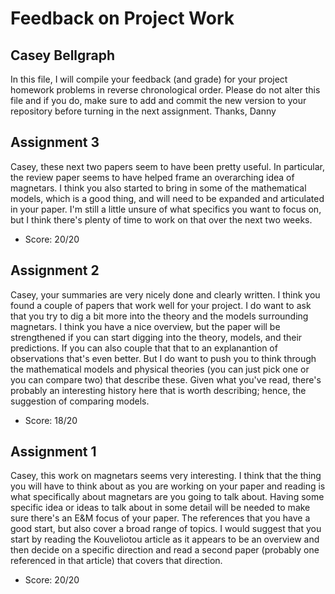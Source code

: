 # Feedback on Project Work
## Casey Bellgraph

In this file, I will compile your feedback (and grade) for your project homework problems in reverse chronological order. Please do not alter this file and if you do, make sure to add and commit the new version to your repository before turning in the next assignment. Thanks, Danny

## Assignment 3

Casey, these next two papers seem to have been pretty useful. In particular, the review paper seems to have helped frame an overarching idea of magnetars. I think you also started to bring in some of the mathematical models, which is a good thing, and will need to be expanded and articulated in your paper. I'm still a little unsure of what specifics you want to focus on, but I think there's plenty of time to work on that over the next two weeks.

* Score: 20/20

## Assignment 2

Casey, your summaries are very nicely done and clearly written. I think you found a couple of papers that work well for your project. I do want to ask that you try to dig a bit more into the theory and the models surrounding magnetars. I think you have a nice overview, but the paper will be strengthened if you can start digging into the theory, models, and their predictions. If you can also couple that that to an explanantion of observations that's even better. But I do want to push you to think through the mathematical models and physical theories (you can just pick one or you can compare two) that describe these. Given what you've read, there's probably an interesting history here that is worth describing; hence, the suggestion of comparing models.

* Score: 18/20

## Assignment 1

Casey, this work on magnetars seems very interesting. I think that the thing you will have to think about as you are working on your paper and reading is what specifically about magnetars are you going to talk about. Having some specific idea or ideas to talk about in some detail will be needed to make sure there's an E&M focus of your paper. The references that you have a good start, but also cover a broad range of topics. I would suggest that you start by reading the Kouveliotou article as it appears to be an overview and then decide on a specific direction and read a second paper (probably one referenced in that article) that covers that direction.

* Score: 20/20
